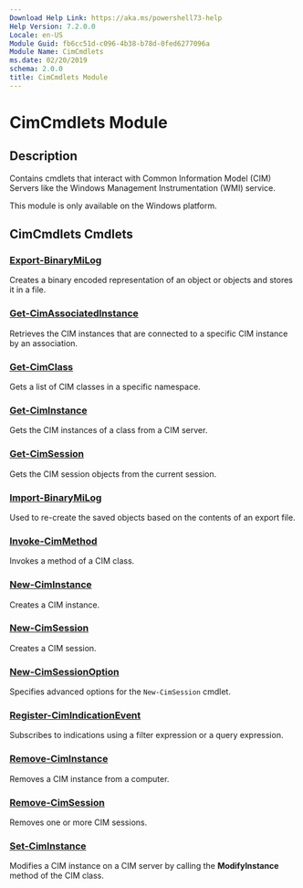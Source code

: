 ```yaml
---
Download Help Link: https://aka.ms/powershell73-help
Help Version: 7.2.0.0
Locale: en-US
Module Guid: fb6cc51d-c096-4b38-b78d-0fed6277096a
Module Name: CimCmdlets
ms.date: 02/20/2019
schema: 2.0.0
title: CimCmdlets Module
---
```

# CimCmdlets Module

## Description

Contains cmdlets that interact with Common Information Model (CIM) Servers like the Windows
Management Instrumentation (WMI) service.

This module is only available on the Windows platform.

## CimCmdlets Cmdlets

### [Export-BinaryMiLog](Export-BinaryMiLog.md)
Creates a binary encoded representation of an object or objects and stores it in a file.

### [Get-CimAssociatedInstance](Get-CimAssociatedInstance.md)
Retrieves the CIM instances that are connected to a specific CIM instance by an association.

### [Get-CimClass](Get-CimClass.md)
Gets a list of CIM classes in a specific namespace.

### [Get-CimInstance](Get-CimInstance.md)
Gets the CIM instances of a class from a CIM server.

### [Get-CimSession](Get-CimSession.md)
Gets the CIM session objects from the current session.

### [Import-BinaryMiLog](Import-BinaryMiLog.md)
Used to re-create the saved objects based on the contents of an export file.

### [Invoke-CimMethod](Invoke-CimMethod.md)
Invokes a method of a CIM class.

### [New-CimInstance](New-CimInstance.md)
Creates a CIM instance.

### [New-CimSession](New-CimSession.md)
Creates a CIM session.

### [New-CimSessionOption](New-CimSessionOption.md)
Specifies advanced options for the `New-CimSession` cmdlet.

### [Register-CimIndicationEvent](Register-CimIndicationEvent.md)
Subscribes to indications using a filter expression or a query expression.

### [Remove-CimInstance](Remove-CimInstance.md)
Removes a CIM instance from a computer.

### [Remove-CimSession](Remove-CimSession.md)
Removes one or more CIM sessions.

### [Set-CimInstance](Set-CimInstance.md)
Modifies a CIM instance on a CIM server by calling the **ModifyInstance** method of the CIM class.
